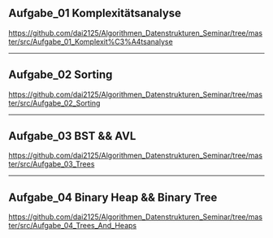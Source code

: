 ## Aufgabe_01 Komplexitätsanalyse
https://github.com/dai2125/Algorithmen_Datenstrukturen_Seminar/tree/master/src/Aufgabe_01_Komplexit%C3%A4tsanalyse
****
## Aufgabe_02 Sorting
https://github.com/dai2125/Algorithmen_Datenstrukturen_Seminar/tree/master/src/Aufgabe_02_Sorting
****
## Aufgabe_03 BST && AVL
https://github.com/dai2125/Algorithmen_Datenstrukturen_Seminar/tree/master/src/Aufgabe_03_Trees
****
## Aufgabe_04 Binary Heap && Binary Tree
https://github.com/dai2125/Algorithmen_Datenstrukturen_Seminar/tree/master/src/Aufgabe_04_Trees_And_Heaps
